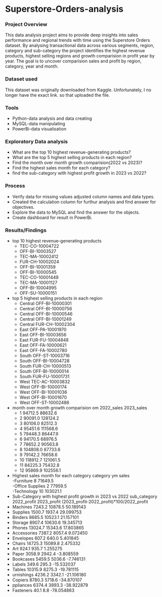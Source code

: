 # Superstore-Orders-analysis

### Project Overview

This data analysis project aims to provide deep insights into sales performance and regional trends with time using the 
Superstore Orders dataset. By analysing transactional data across various segments, region, category and sub-category the
project identifies the highest revenue products, highest selling regions and growth comparision in profit year by year.
The goal is to uncover comparision sales and profit by region, category, year and month.

### Dataset used 
This dataset was originally downloaded from Kaggle. Unfortunately, I no longer have the exact link. so that uploaded the 
file.

### Tools

- Python-data analysis and  data creating
- MySQL-data manipulating
- PowerBi-data visualisation

### Exploratory Data analysis

- What are the top 10 highest revenue-generating products?
- What are the top 5 highest selling products in each region?
- Find the month over month growth comparision(2022 vs 2023)?
- Find the highest sales month for each category?
- find the sub-category with highest profit growth in 2023 vs 2022?

### Process

- Verify data for missing values adjusted column names and data types.
- Created the calculation column for furthur analysis and find answer for objectives.
- Explore the data to MySQL and find the answer for the objects.
- Create dashboard for result in PowerBi.

### Results/Findings
- top 10 highest revenue-generating products
  - TEC-CO-10004722
  - OFF-BI-10003527
  - TEC-MA-10002412
  - FUR-CH-10002024
  - OFF-BI-10001359
  - OFF-BI-10000545
  - TEC-CO-10001449
  - TEC-MA-10001127
  - OFF-BI-10004995
  - OFF-SU-10000151
- top 5 highest selling products in each region
  - Central	OFF-BI-10000301	
  - Central	OFF-BI-10000756	
  - Central	OFF-BI-10000546	
  - Central	OFF-BI-10001249	
  - Central	FUR-CH-10002304	
  - East	OFF-PA-10001970	
  - East	OFF-BI-10003656	
  - East	FUR-FU-10004848	
  - East	OFF-FA-10000621	
  - East	OFF-FA-10002780	
  - South	OFF-ST-10003716	
  - South	OFF-BI-10004728	
  - South	FUR-CH-10000513	
  - South	OFF-BI-10000014	
  - South	FUR-FU-10001731	
  - West	TEC-AC-10003832	
  - West	OFF-BI-10000174	
  - West	OFF-BI-10001036	
  - West	OFF-BI-10001670	
  - West	OFF-ST-10002486	 
- month over month growth comparision
    om	2022_sales	2023_sales
  -	1	   94712.5	   88632.6
  -	2	   90091.0	   128124.2
  -	3	   80106.0	   82512.3
  -	4	   95451.6	   111568.6
  -  5	   79448.3	   86447.9
  -  6	   94170.5	   68976.5
  -	7	   78652.2	   90563.8
  -	8	   104808.0	   87733.6
  -	9	   79142.2	   76658.6
  -	10	 118912.7	   121061.5
  -	11	 84225.3	   75432.8
  - 12	 95869.9	   102556.1
- Highest sales month for each category
    category	      ym	 sales	
   -Furniture	       8	 71649.5	
   -Office Supplies	 2	 77959.5	
   -Technology	      10	 103021.1	
- Sub-Category with highest profit growth in 2023 vs 2022
  sub_category	2022_profit	2023_profit	(2023_profit-2022_profit)*100/2022_profit
 -	 Machines	     7243.2	      10878.5	    50.189143
 -	 Supplies	     1500.7	       1937.4	    29.099753
 -	 Binders	     8685.5	      10523.1	    21.157101
 -	 Storage	     8907.4	      10630.6	    19.345713
 -	 Phones	      13024.7	      15343.6	    17.803865
 -	 Accessories	 7387.2	       8057.4	     9.072450
 -	 Envelopes	    607.2	        640.0	     5.401845
 -	 Chairs	      14725.3	      15089.8	     2.475332
 -	 Art	          924.1	        935.7	     1.255275
 -	 Paper	       3058.9	       2942.4	    -3.808559
 -  Bookcases	   5459.5	       5036.6	    -7.746131
 -  Labels	        349.6	        295.3	    -15.532037
 -  Tables	      10315.9	       8275.3	    -19.781115
 -  urnishings	   4236.2	       3342.1	    -21.106180
 -  Copiers	     8780.3	       5718.6	    -34.870107
 -  ppliances	   6374.4	       3893.3	    -38.922879
 -  Fasteners	     40.1	          8.8	    -78.054863

